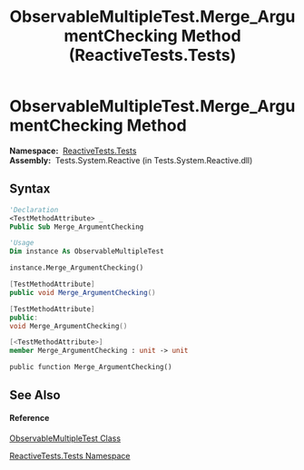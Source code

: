 ﻿---
title: ObservableMultipleTest.Merge_ArgumentChecking Method  (ReactiveTests.Tests)
TOCTitle: Merge_ArgumentChecking Method
ms:assetid: M:ReactiveTests.Tests.ObservableMultipleTest.Merge_ArgumentChecking
ms:mtpsurl: https://msdn.microsoft.com/en-us/library/reactivetests.tests.observablemultipletest.merge_argumentchecking(v=VS.103)
ms:contentKeyID: 36620086
ms.date: 06/28/2011
mtps_version: v=VS.103
f1_keywords:
- ReactiveTests.Tests.ObservableMultipleTest.Merge_ArgumentChecking
dev_langs:
- CSharp
- JScript
- VB
- FSharp
- c++
---

# ObservableMultipleTest.Merge\_ArgumentChecking Method

**Namespace:**  [ReactiveTests.Tests](hh289046\(v=vs.103\).md)  
**Assembly:**  Tests.System.Reactive (in Tests.System.Reactive.dll)

## Syntax

``` vb
'Declaration
<TestMethodAttribute> _
Public Sub Merge_ArgumentChecking
```

``` vb
'Usage
Dim instance As ObservableMultipleTest

instance.Merge_ArgumentChecking()
```

``` csharp
[TestMethodAttribute]
public void Merge_ArgumentChecking()
```

``` c++
[TestMethodAttribute]
public:
void Merge_ArgumentChecking()
```

``` fsharp
[<TestMethodAttribute>]
member Merge_ArgumentChecking : unit -> unit 
```

``` jscript
public function Merge_ArgumentChecking()
```

## See Also

#### Reference

[ObservableMultipleTest Class](hh303586\(v=vs.103\).md)

[ReactiveTests.Tests Namespace](hh289046\(v=vs.103\).md)

